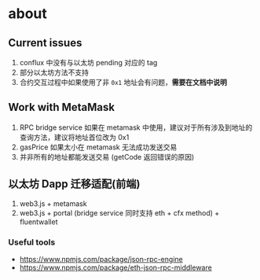 # about

## Current issues

1. conflux 中没有与以太坊 pending 对应的 tag
2. 部分以太坊方法不支持
3. 合约交互过程中如果使用了非 `0x1` 地址会有问题，**需要在文档中说明**

## Work with MetaMask

1. RPC bridge service 如果在 metamask 中使用，建议对于所有涉及到地址的查询方法，建议将地址首位改为 0x1
2. gasPrice 如果太小在 metamask 无法成功发送交易
3. 并非所有的地址都能发送交易 (getCode 返回错误的原因)

## 以太坊 Dapp 迁移适配(前端)

1. web3.js + metamask
2. web3.js + portal (bridge service 同时支持 eth + cfx method)
           + fluentwallet

### Useful tools

* https://www.npmjs.com/package/json-rpc-engine
* https://www.npmjs.com/package/eth-json-rpc-middleware